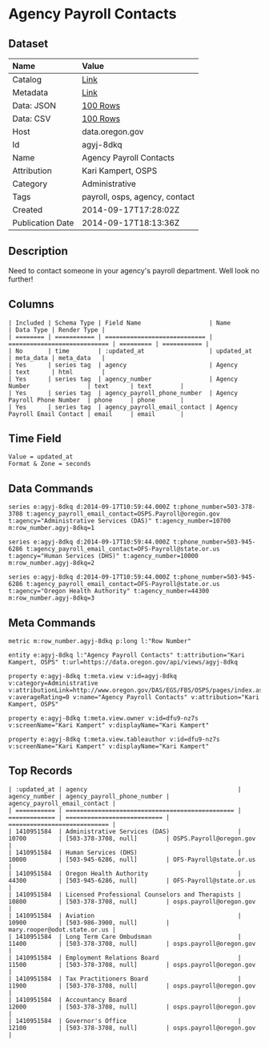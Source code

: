 # Agency Payroll Contacts

## Dataset

| Name | Value |
| :--- | :---- |
| Catalog | [Link](https://catalog.data.gov/dataset/agency-payroll-contacts-343fb) |
| Metadata | [Link](https://data.oregon.gov/api/views/agyj-8dkq) |
| Data: JSON | [100 Rows](https://data.oregon.gov/api/views/agyj-8dkq/rows.json?max_rows=100) |
| Data: CSV | [100 Rows](https://data.oregon.gov/api/views/agyj-8dkq/rows.csv?max_rows=100) |
| Host | data.oregon.gov |
| Id | agyj-8dkq |
| Name | Agency Payroll Contacts |
| Attribution | Kari Kampert, OSPS |
| Category | Administrative |
| Tags | payroll, osps, agency, contact |
| Created | 2014-09-17T17:28:02Z |
| Publication Date | 2014-09-17T18:13:36Z |

## Description

Need to contact someone in your agency's payroll department. Well look no further!

## Columns

```ls
| Included | Schema Type | Field Name                   | Name                         | Data Type | Render Type |
| ======== | =========== | ============================ | ============================ | ========= | =========== |
| No       | time        | :updated_at                  | updated_at                   | meta_data | meta_data   |
| Yes      | series tag  | agency                       | Agency                       | text      | html        |
| Yes      | series tag  | agency_number                | Agency Number                | text      | text        |
| Yes      | series tag  | agency_payroll_phone_number  | Agency Payroll Phone Number  | phone     | phone       |
| Yes      | series tag  | agency_payroll_email_contact | Agency Payroll Email Contact | email     | email       |
```

## Time Field

```ls
Value = updated_at
Format & Zone = seconds
```

## Data Commands

```ls
series e:agyj-8dkq d:2014-09-17T10:59:44.000Z t:phone_number=503-378-3708 t:agency_payroll_email_contact=OSPS.Payroll@oregon.gov t:agency="Administrative Services (DAS)" t:agency_number=10700 m:row_number.agyj-8dkq=1

series e:agyj-8dkq d:2014-09-17T10:59:44.000Z t:phone_number=503-945-6286 t:agency_payroll_email_contact=OFS-Payroll@state.or.us t:agency="Human Services (DHS)" t:agency_number=10000 m:row_number.agyj-8dkq=2

series e:agyj-8dkq d:2014-09-17T10:59:44.000Z t:phone_number=503-945-6286 t:agency_payroll_email_contact=OFS-Payroll@state.or.us t:agency="Oregon Health Authority" t:agency_number=44300 m:row_number.agyj-8dkq=3
```

## Meta Commands

```ls
metric m:row_number.agyj-8dkq p:long l:"Row Number"

entity e:agyj-8dkq l:"Agency Payroll Contacts" t:attribution="Kari Kampert, OSPS" t:url=https://data.oregon.gov/api/views/agyj-8dkq

property e:agyj-8dkq t:meta.view v:id=agyj-8dkq v:category=Administrative v:attributionLink=http://www.oregon.gov/DAS/EGS/FBS/OSPS/pages/index.aspx v:averageRating=0 v:name="Agency Payroll Contacts" v:attribution="Kari Kampert, OSPS"

property e:agyj-8dkq t:meta.view.owner v:id=dfu9-nz7s v:screenName="Kari Kampert" v:displayName="Kari Kampert"

property e:agyj-8dkq t:meta.view.tableauthor v:id=dfu9-nz7s v:screenName="Kari Kampert" v:displayName="Kari Kampert"
```

## Top Records

```ls
| :updated_at | agency                                          | agency_number | agency_payroll_phone_number | agency_payroll_email_contact | 
| =========== | =============================================== | ============= | =========================== | ============================ | 
| 1410951584  | Administrative Services (DAS)                   | 10700         | [503-378-3708, null]        | OSPS.Payroll@oregon.gov      | 
| 1410951584  | Human Services (DHS)                            | 10000         | [503-945-6286, null]        | OFS-Payroll@state.or.us      | 
| 1410951584  | Oregon Health Authority                         | 44300         | [503-945-6286, null]        | OFS-Payroll@state.or.us      | 
| 1410951584  | Licensed Professional Counselors and Therapists | 10800         | [503-378-3708, null]        | osps.payroll@oregon.gov      | 
| 1410951584  | Aviation                                        | 10900         | [503-986-3900, null]        | mary.rooper@odot.state.or.us | 
| 1410951584  | Long Term Care Ombudsman                        | 11400         | [503-378-3708, null]        | osps.payroll@oregon.gov      | 
| 1410951584  | Employment Relations Board                      | 11500         | [503-378-3708, null]        | osps.payroll@oregon.gov      | 
| 1410951584  | Tax Practitioners Board                         | 11900         | [503-378-3708, null]        | osps.payroll@oregon.gov      | 
| 1410951584  | Accountancy Board                               | 12000         | [503-378-3708, null]        | osps.payroll@oregon.gov      | 
| 1410951584  | Governor's Office                               | 12100         | [503-378-3708, null]        | osps.payroll@oregon.gov      | 
```